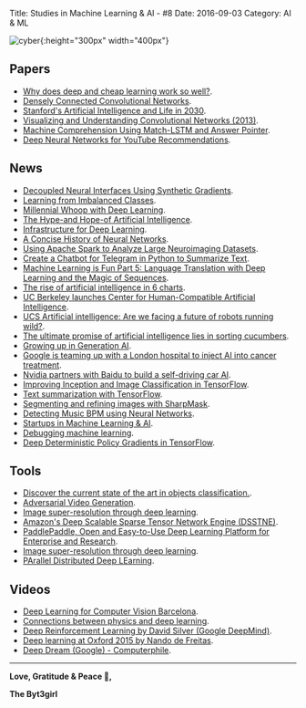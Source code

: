 Title: Studies in Machine Learning & AI - #8
Date: 2016-09-03
Category: AI & ML


![cyber](./cyberpunk/8.jpg){:height="300px" width="400px"}


## Papers

* [Why does deep and cheap learning work so well?](http://arxiv.org/abs/1608.08225).
* [Densely Connected Convolutional Networks](http://arxiv.org/abs/1608.06993).
* [Stanford's Artificial Intelligence and Life in 2030](https://ai100.stanford.edu/sites/default/files/ai_100_report_0901fnlc_single.pdf).
* [Visualizing and Understanding Convolutional Networks (2013)](https://arxiv.org/abs/1311.2901).
* [Machine Comprehension Using Match-LSTM and Answer Pointer](https://arxiv.org/abs/1608.07905v1).
* [Deep Neural Networks for YouTube Recommendations](http://static.googleusercontent.com/media/research.google.com/en//pubs/archive/45530.pdf).


## News

* [Decoupled Neural Interfaces Using Synthetic Gradients](https://deepmind.com/blog#decoupled-neural-interfaces-using-synthetic-gradients).
* [Learning from Imbalanced Classes](http://www.svds.com/learning-imbalanced-classes).
* [Millennial Whoop with Deep Learning](https://highnoongmt.wordpress.com/2016/08/28/millennial-whoop-with-derp-learning/).
* [The Hype-and Hope-of Artificial Intelligence](http://www.newyorker.com/business/currency/the-hype-and-hope-of-artificial-intelligence).
* [Infrastructure for Deep Learning](https://openai.com/blog/infrastructure-for-deep-learning/).
* [A Concise History of Neural Networks](https://medium.com/@Jaconda/a-concise-history-of-neural-networks-2070655d3fec#.tztqbuo0t).
* [Using Apache Spark to Analyze Large Neuroimaging Datasets](https://blog.dominodatalab.com/pca-on-very-large-neuroimaging-datasets-using-pyspark/).
* [Create a Chatbot for Telegram in Python to Summarize Text](http://blog.algorithmia.com/create-a-chatbot-telegram-python-summarize-text).
* [Machine Learning is Fun Part 5: Language Translation with Deep Learning and the Magic of Sequences](https://medium.com/@ageitgey/machine-learning-is-fun-part-5-language-translation-with-deep-learning-and-the-magic-of-sequences-2ace0acca0aa#.orlfpa6p5).
* [The rise of artificial intelligence in 6 charts](http://raconteur.net/business/the-rise-of-artificial-intelligence-in-6-charts).
* [UC Berkeley launches Center for Human-Compatible Artificial Intelligence](https://news.berkeley.edu/2016/08/29/center-for-human-compatible-artificial-intelligence/).
* [UCS Artificial intelligence: Are we facing a future of robots running wild?](http://news.usc.edu/106565/artificial-intelligence-for-a-better-tomorrow/).
* [The ultimate promise of artificial intelligence lies in sorting cucumbers](http://qz.com/771921/the-ultimate-promise-of-artificial-intelligence-lies-in-sorting-cucumbers/).
* [Growing up in Generation AI](https://techcrunch.com/2016/09/03/growing-up-in-generation-ai/).
* [Google is teaming up with a London hospital to inject AI into cancer treatment](http://qz.com/769974/google-deepmind-cancer-artificial-intelligence-deep-learning-university-college-london-hospital/).
* [Nvidia partners with Baidu to build a self-driving car AI](http://www.theverge.com/2016/9/1/12748554/nvidia-baidu-autonomous-car-platform-partnership).
* [Improving Inception and Image Classification in TensorFlow](https://research.googleblog.com/2016/08/improving-inception-and-image.html?utm_campaign=Revue%20newsletter&utm_medium=Newsletter&utm_source=revue).
* [Text summarization with TensorFlow](https://research.googleblog.com/2016/08/text-summarization-with-tensorflow.html?utm_campaign=Revue%20newsletter).
* [Segmenting and refining images with SharpMask](https://code.facebook.com/posts/561187904071636?utm_campaign=Artificial%2BIntelligence%2BWeekly&utm_medium=email&utm_source=Artificial_Intelligence_Weekly_46&_fb_noscript=1).
* [Detecting Music BPM using Neural Networks](https://nlml.github.io/neural-networks/detecting-bpm-neural-networks/).
* [Startups in Machine Learning & AI](http://blog.eladgil.com/2016/08/startups-in-machine-learning-ai.html).
* [Debugging machine learning](http://nlpers.blogspot.com/2016/08/debugging-machine-learning.html).
* [Deep Deterministic Policy Gradients in TensorFlow](http://pemami4911.github.io/blog_posts/2016/08/21/ddpg-rl.html?).


## Tools

* [Discover the current state of the art in objects classification.](http://rodrigob.github.io/are_we_there_yet/build/classification_datasets_results.html).
* [Adversarial Video Generation](https://github.com/dyelax/Adversarial_Video_Generation).
* [Image super-resolution through deep learning](https://github.com/david-gpu/srez).
* [Amazon's Deep Scalable Sparse Tensor Network Engine (DSSTNE)](https://github.com/amznlabs/amazon-dsstne).
* [PaddlePaddle, Open and Easy-to-Use Deep Learning Platform for Enterprise and Research](http://www.paddlepaddle.org/?utm_campaign=Revue%20newsletter&utm_medium=Newsletter).
* [Image super-resolution through deep learning](https://github.com/david-gpu/srez?utm_campaign=Revue%20newsletter&utm_medium=Newsletter&utm_source=revue).
* [PArallel Distributed Deep LEarning](https://github.com/baidu/Paddle).

## Videos

* [Deep Learning for Computer Vision Barcelona](http://imatge-upc.github.io/telecombcn-2016-dlcv/).
* [Connections between physics and deep learning](https://www.youtube.com/watch?v=5MdSE-N0bxs).
* [Deep Reinforcement Learning by David Silver (Google DeepMind)](http://techtalks.tv/talks/deep-reinforcement-learning/62360/).
* [Deep learning at Oxford 2015 by Nando de Freitas](https://www.youtube.com/playlist?list=PLE6Wd9FR--EfW8dtjAuPoTuPcqmOV53Fu).
* [Deep Dream (Google) - Computerphile](https://www.youtube.com/watch?v=BsSmBPmPeYQ).


----

**Love, Gratitude & Peace 🌺,**

**The Byt3girl**